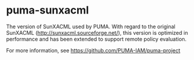 puma-sunxacml
=============

The version of SunXACML used by PUMA. With regard to the original SunXACML (http://sunxacml.sourceforge.net/), this version is optimized in performance and has been extended to support remote policy evaluation. 

For more information, see https://github.com/PUMA-IAM/puma-project

